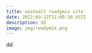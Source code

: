 ```yaml
---
title: eastwall readymix site
date: 2022-03-22T11:05:10.937Z
description: dd
image: img/readymix.png
---
```

dd